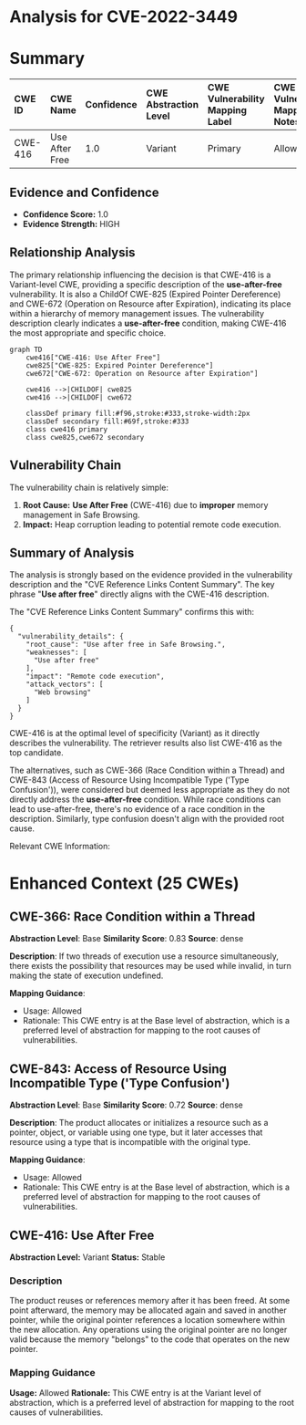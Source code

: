 # Analysis for CVE-2022-3449

# Summary

| CWE ID  | CWE Name                                                                        | Confidence | CWE Abstraction Level | CWE Vulnerability Mapping Label | CWE-Vulnerability Mapping Notes |
| :-------- | :------------------------------------------------------------------------------ | :--------- | :---------------------- | :------------------------------ | :------------------------------ |
| CWE-416 | Use After Free                                                                | 1.0        | Variant               | Primary                         | Allowed                       |

## Evidence and Confidence

*   **Confidence Score:** 1.0
*   **Evidence Strength:** HIGH

## Relationship Analysis

The primary relationship influencing the decision is that CWE-416 is a Variant-level CWE, providing a specific description of the **use-after-free** vulnerability. It is also a ChildOf CWE-825 (Expired Pointer Dereference) and CWE-672 (Operation on Resource after Expiration), indicating its place within a hierarchy of memory management issues. The vulnerability description clearly indicates a **use-after-free** condition, making CWE-416 the most appropriate and specific choice.

```mermaid
graph TD
    cwe416["CWE-416: Use After Free"]
    cwe825["CWE-825: Expired Pointer Dereference"]
    cwe672["CWE-672: Operation on Resource after Expiration"]

    cwe416 -->|CHILDOF| cwe825
    cwe416 -->|CHILDOF| cwe672

    classDef primary fill:#f96,stroke:#333,stroke-width:2px
    classDef secondary fill:#69f,stroke:#333
    class cwe416 primary
    class cwe825,cwe672 secondary
```

## Vulnerability Chain

The vulnerability chain is relatively simple:

1.  **Root Cause:** **Use After Free** (CWE-416) due to **improper** memory management in Safe Browsing.
2.  **Impact:** Heap corruption leading to potential remote code execution.

## Summary of Analysis

The analysis is strongly based on the evidence provided in the vulnerability description and the "CVE Reference Links Content Summary". The key phrase "**Use after free**" directly aligns with the CWE-416 description.

The "CVE Reference Links Content Summary" confirms this with:
```
{
  "vulnerability_details": {
    "root_cause": "Use after free in Safe Browsing.",
    "weaknesses": [
      "Use after free"
    ],
    "impact": "Remote code execution",
    "attack_vectors": [
      "Web browsing"
    ]
  }
}
```

CWE-416 is at the optimal level of specificity (Variant) as it directly describes the vulnerability. The retriever results also list CWE-416 as the top candidate.

The alternatives, such as CWE-366 (Race Condition within a Thread) and CWE-843 (Access of Resource Using Incompatible Type ('Type Confusion')), were considered but deemed less appropriate as they do not directly address the **use-after-free** condition. While race conditions can lead to use-after-free, there's no evidence of a race condition in the description. Similarly, type confusion doesn't align with the provided root cause.

Relevant CWE Information:

# Enhanced Context (25 CWEs)

## CWE-366: Race Condition within a Thread
**Abstraction Level**: Base
**Similarity Score**: 0.83
**Source**: dense

**Description**:
If two threads of execution use a resource simultaneously, there exists the possibility that resources may be used while invalid, in turn making the state of execution undefined.

**Mapping Guidance**:
- Usage: Allowed
- Rationale: This CWE entry is at the Base level of abstraction, which is a preferred level of abstraction for mapping to the root causes of vulnerabilities.

## CWE-843: Access of Resource Using Incompatible Type ('Type Confusion')
**Abstraction Level**: Base
**Similarity Score**: 0.72
**Source**: dense

**Description**:
The product allocates or initializes a resource such as a pointer, object, or variable using one type, but it later accesses that resource using a type that is incompatible with the original type.

**Mapping Guidance**:
- Usage: Allowed
- Rationale: This CWE entry is at the Base level of abstraction, which is a preferred level of abstraction for mapping to the root causes of vulnerabilities.

## CWE-416: Use After Free
**Abstraction Level:** Variant
**Status:** Stable

### Description
The product reuses or references memory after it has been freed. At some point afterward, the memory may be allocated again and saved in another pointer, while the original pointer references a location somewhere within the new allocation. Any operations using the original pointer are no longer valid because the memory "belongs" to the code that operates on the new pointer.

### Mapping Guidance
**Usage:** Allowed
**Rationale:** This CWE entry is at the Variant level of abstraction, which is a preferred level of abstraction for mapping to the root causes of vulnerabilities.